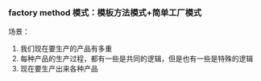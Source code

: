### factory method 模式：模板方法模式+简单工厂模式


场景：
1. 我们现在要生产的产品有多重
2. 每种产品的生产过程，都有一些是共同的逻辑，但是也有一些是特殊的逻辑
3. 现在要生产出来各种产品